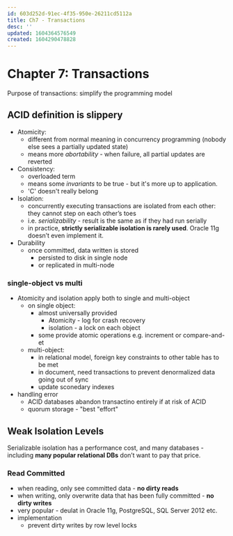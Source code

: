 ```yaml
---
id: 603d252d-91ec-4f35-950e-26211cd5112a
title: Ch7 - Transactions
desc: ''
updated: 1604364576549
created: 1604290478828
---
```

# Chapter 7: Transactions 

Purpose of transactions: simplify the programming model

## ACID definition is slippery

- Atomicity:
    - different from normal meaning in concurrency programming (nobody else sees a partially updated state)
    - means more _abortability_ - when  failure, all partial updates are reverted 
- Consistency: 
    - overloaded term
    - means some _invariants_ to be true - but it's more up to application. 
    - 'C' doesn't really belong
- Isolation:
    - concurrently executing transactions are isolated from each other: they cannot step on each other’s toes
    - i.e. _serializability_ - result is the same as if they had run serially
    - in practice, **strictly serializable isolation is rarely used**. Oracle 11g doesn’t even implement it.
- Durability
    - once committed, data written is stored 
        - persisted to disk in single node
        - or replicated in multi-node

### single-object vs multi

- Atomicity and isolation apply both to single and multi-object
    - on single object:
        - almost universally provided 
            - Atomicity - log for crash recovery 
            - isolation - a lock on each object 
        - some provide atomic operations e.g. increment or compare-and-et 
    - multi-object:
        - in relational model, foreign key constraints to other table has to be met 
        - in document, need transactions to prevent denormalized data going out of sync 
        - update sconedary indexes 
- handling error
    - ACID databases abandon transactino entirely if at risk of ACID
    - quorum storage - "best "effort" 


## Weak Isolation Levels 

Serializable isolation has a performance cost, and many databases - including **many popular relational DBs** don’t want to pay that price. 

### Read Committed
- when reading, only see committed data - **no dirty reads**
- when writing, only overwrite data that has been fully committed  - **no dirty writes**
- very popular - deulat in Oracle 11g, PostgreSQL, SQL Server 2012 etc.
- implementation
    - prevent dirty writes by row level locks 


